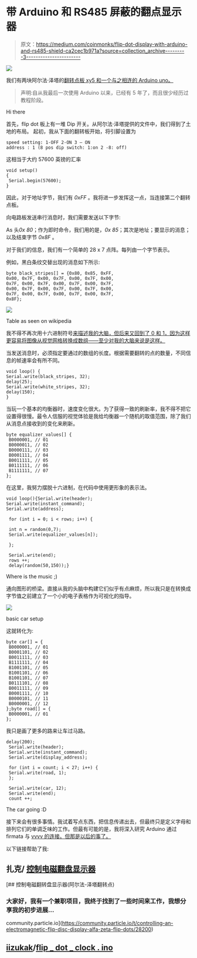 # 带 Arduino 和 RS485 屏蔽的翻点显示器

> 原文：<https://medium.com/coinmonks/flip-dot-display-with-arduino-and-rs485-shield-ca2cec1b971a?source=collection_archive---------3----------------------->

![](img/0995fcbe7b81121a15e5b4ae47f66758.png)

我们有两块阿尔法·泽塔的[翻转点板 xy5 和一个与之相连的 Arduino uno。](https://flipdots.com/en/products-services/flip-dot-boards-xy5/)

> 声明:自从我最后一次使用 Arduino 以来，已经有 5 年了，而且很少经历过教程阶段。

Hi there

首先，flip dot 板上有一堆 Dip 开关。从阿尔法·泽塔提供的文件中，我们得到了土地的布局。
起初，我从下面的翻转板开始，将引脚设置为

```
speed setting: 1-OFF 2-ON 3 — ON
address : 1 (8 pos dip switch: 1:on 2 -8: off)
```

这相当于大约 57600 英镑的汇率

```
void setup() 
{
 Serial.begin(57600); 
}
```

因此，对于地址字节，我们有 *0xFF* 。我将进一步发挥这一点，当连接第二个翻转点板。

向电路板发送串行消息时，我们需要发送以下字节:

As 头*0x 80*；作为即时命令，我们用的是，*0x 85*；其次是地址；要显示的消息；以及结束字节 *0x8F* 。

对于我们的信息，我们有一个简单的 28 x 7 点阵。每列由一个字节表示。

例如，黑白条纹交替出现的消息如下所示:

```
byte black_stripes[] = {0x80, 0x85, 0xFF, 
0x00, 0x7F, 0x00, 0x7F, 0x00, 0x7F, 0x00, 
0x7F, 0x00, 0x7F, 0x00, 0x7F, 0x00, 0x7F, 
0x00, 0x7F, 0x00, 0x7F, 0x00, 0x7F, 0x00, 
0x7F, 0x00, 0x7F, 0x00, 0x7F, 0x00, 0x7F, 
0x8F};
```

![](img/d4703b566c1c2ae9ce5802e7a1c35cbc.png)

Table as seen on wikipedia

我不得不再次用十六进制符号[来描述我的大脑，但后来又回到了 0 和 1，因为这样更容易将图像从视觉网格转换成数组——至少对我的大脑来说是这样。](https://en.wikipedia.org/wiki/Hexadecimal)

当发送消息时，必须指定要通过的数组的长度。根据需要翻转的点的数量，不同信息的帧速率会有所不同。

```
void loop() { 
Serial.write(black_stripes, 32);
delay(25);
Serial.write(white_stripes, 32);
delay(150);
}
```

当玩一个基本的均衡器时，速度变化很大。为了获得一致的刷新率，我不得不把它设置得很慢。最令人信服的视觉体验是我给均衡器一个随机的取值范围，除了我们从消息点接收到的变化来刷新。

```
byte equalizer_values[] {
 B0000001, // 01
 B0000011, // 02
 B0000111, // 03
 B0001111, // 04
 B0011111, // 05
 B0111111, // 06
 B1111111, // 07
};
```

在这里，我努力摆脱十六进制，在代码中使用更形象的表示法。

```
void loop(){Serial.write(header);
Serial.write(instant_command);
Serial.write(address);

 for (int i = 0; i < rows; i++) {

 int n = random(0,7);
 Serial.write(equalizer_values[n]);

 };

 Serial.write(end);
 rows ++;
 delay(random(50,150));}
```

Where is the music ;)

通向图形的桥梁。直接从我的头脑中构建它们似乎有点麻烦，所以我只是在转换成字节值之前建立了一个小的电子表格作为可视化的指导。

![](img/a242addef5f8ad33e256be70031c63c2.png)

basic car setup

这就转化为:

```
byte car[] = {
 B0000001, // 01
 B0001101, // 02
 B0011111, // 03
 B1111111, // 04
 B1001101, // 05
 B1001101, // 06
 B1001101, // 07
 B0111101, // 08
 B0011111, // 09
 B0001111, // 10
 B0000101, // 11
 B0000001, // 12
};byte road[] = {
 B0000001, // 01
};
```

我只是画了更多的路来让车过马路。

```
delay(200);
 Serial.write(header);
 Serial.write(instant_command);
 Serial.write(display_address);

 for (int i = count; i < 27; i++) {
 Serial.write(road, 1);
 };

 Serial.write(car, 12);
 Serial.write(end);
 count ++;
```

The car going :D

接下来会有很多事情。我试着写点东西，把信息传递出去，但最终只是定义字母和排列它们的单调乏味的工作。但最有可能的是，我将深入研究 Arduino 通过 firmata 与 [vvvv 的连接。但那是以后的事了。](https://vvvv.org/documentation/firmata-protocol)

以下链接帮助了我:

## 扎克/ [控制电磁翻盘显示器](https://community.particle.io/t/controlling-an-electromagnetic-flip-disc-display-alfa-zeta-flip-dots/28200)

[](https://community.particle.io/t/controlling-an-electromagnetic-flip-disc-display-alfa-zeta-flip-dots/28200) [## 控制电磁翻转盘显示器(阿尔法-泽塔翻转点)

### 大家好，我有一个兼职项目，我终于找到了一些时间来工作，我想分享我的初步进展…

community.particle.io](https://community.particle.io/t/controlling-an-electromagnetic-flip-disc-display-alfa-zeta-flip-dots/28200) 

## [iizukak](https://gist.github.com/iizukak)/[flip _ dot _ clock . ino](https://gist.github.com/iizukak/b30992dcd80a1d2ddb77b1b5e79ed480)